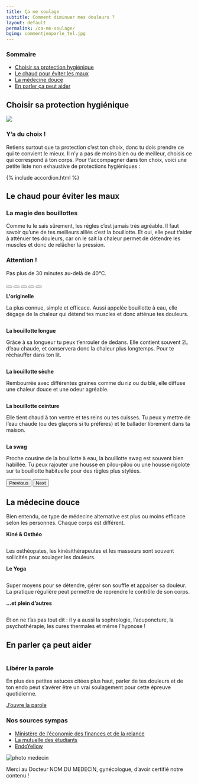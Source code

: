 ```yaml
---
title: Ça me soulage
subtitle: Comment diminuer mes douleurs ?
layout: default
permalink: /ca-me-soulage/
bgimg: commentjenparle_tel.jpg
---
```

<section class="sources section">
    <div class="container">
        <div class="row">
            <h3>Sommaire</h3>
            <ul class="d-flex flex-column justify-content-lg-between flex-lg-row">
                <li><a href="#sect1">Choisir sa protection hygiénique</a></li>
                <li><a href="#sect2">Le chaud pour éviter les maux</a></li>
                <li><a href="#sect3">La médecine douce</a></li>
                <li><a href="#sect4">En parler ça peut aider</a></li>
            </ul>
        </div>
    </div>
</section>

<section id="sect1" class="section">
    <div class="container">
        <h2><span>Choisir sa protection hygiénique</span></h2>
        <div class="row d-flex justify-content-lg-between">
            <img class="col-lg-6" src="/assets/images/Fausse_image.jpg">
            <div class="col-lg-5 d-flex justify-content-center flex-column">
                <h3>Y’a du choix !</h3>
                <p>Retiens surtout que ta protection c’est ton choix, donc tu dois prendre ce qui te convient le mieux. Il n’y a pas de moins bien ou de meilleur, choisis ce qui correspond à ton corps. Pour t’accompagner dans ton choix, voici une petite liste non exhaustive de protections hygiéniques :</p>
            </div>
        </div>
         {% include accordion.html %}
    </div>
</section>

<section id="sect2" class="section">
    <div class="container">
        <h2><span>Le chaud pour éviter les maux</span></h2>
        <div class="row d-flex justify-content-lg-between">
            <div class="col-lg-5 d-flex justify-content-center flex-column">
                <div class="mb-72">
                    <h3>La magie des bouillottes </h3>
                    <p>Comme tu le sais sûrement, les règles c’est jamais très agréable. Il faut savoir qu’une de tes meilleurs alliés c’est la bouillotte. Et oui, elle peut t’aider à atténuer tes douleurs, car on le sait la chaleur permet de détendre les muscles et donc de relâcher la pression. </p>
                </div>
                <h3>Attention !</h3>
                <p>Pas plus de 30 minutes au-delà de 40°C.</p>
            </div>
            <div class="col-lg-5 d-flex justify-content-center flex-column">
                <div id="carouselExampleIndicators" class="carousel slide" data-bs-ride="carousel" data-bs-interval="false">
                    <div class="carousel-indicators">
                        <button type="button" data-bs-target="#carouselExampleIndicators" data-bs-slide-to="0" class="active" aria-current="true" aria-label="Slide 1"></button>
                        <button type="button" data-bs-target="#carouselExampleIndicators" data-bs-slide-to="1" aria-label="Slide 2"></button>
                        <button type="button" data-bs-target="#carouselExampleIndicators" data-bs-slide-to="2" aria-label="Slide 3"></button>
                        <button type="button" data-bs-target="#carouselExampleIndicators" data-bs-slide-to="3" aria-label="Slide 4"></button>
                        <button type="button" data-bs-target="#carouselExampleIndicators" data-bs-slide-to="4" aria-label="Slide 5"></button>
                    </div>
                    <div class="carousel-inner">
                        <div class="carousel-item active">
                            <img src="/assets/images/Fausse_image.jpg" class="d-block w-100" alt="">
                            <div class="carousel-caption d-none d-md-block">
                                <p><b>L'originelle</b></p>
                                <p>La plus connue, simple et efficace. Aussi appelée bouillotte à eau, elle dégage de la chaleur qui détend tes muscles et donc atténue tes douleurs.</p>
                            </div>
                        </div>
                        <div class="carousel-item">
                            <img src="/assets/images/soutien_homepage.png" class="d-block w-100" alt="">
                            <div class="carousel-caption d-none d-md-block">
                                <p><b>La bouillotte longue</b></p>
                                <p>Grâce à sa longueur tu peux t’enrouler de dedans. Elle contient souvent 2L d’eau chaude, et conservera donc la chaleur plus longtemps. Pour te réchauffer dans ton lit.</p>
                            </div>
                        </div>
                        <div class="carousel-item">
                            <img src="/assets/images/soutien_homepage.png" class="d-block w-100" alt="">
                            <div class="carousel-caption d-none d-md-block">
                                <p><b>La bouillotte sèche</b></p>
                                <p>Rembourrée avec différentes graines comme du riz ou du blé, elle diffuse une chaleur douce et une odeur agréable.</p>
                            </div>
                        </div>
                        <div class="carousel-item">
                            <img src="/assets/images/soutien_homepage.png" class="d-block w-100" alt="">
                            <div class="carousel-caption d-none d-md-block">
                                <p><b>La bouillotte ceinture</b></p>
                                <p>Elle tient chaud à ton ventre et tes reins ou tes cuisses. Tu peux y mettre de l’eau chaude (ou des glaçons si tu préfères) et te ballader librement dans ta maison.</p>
                            </div>
                        </div>
                        <div class="carousel-item">
                            <img src="/assets/images/soutien_homepage.png" class="d-block w-100" alt="">
                            <div class="carousel-caption d-none d-md-block">
                                <p><b>La swag</b></p>
                                <p>Proche cousine de la bouillotte à eau, la bouillotte swag est souvent bien habillée. Tu peux rajouter une housse en pilou-pilou ou une housse rigolote sur ta bouillotte habituelle pour des règles plus stylées.</p>
                            </div>
                        </div>
                    </div>
                    <button class="carousel-control-prev" type="button" data-bs-target="#carouselExampleIndicators" data-bs-slide="prev">
                        <span class="carousel-control-prev-icon" aria-hidden="true"></span>
                        <span class="visually-hidden">Previous</span>
                    </button>
                    <button class="carousel-control-next" type="button" data-bs-target="#carouselExampleIndicators" data-bs-slide="next">
                        <span class="carousel-control-next-icon" aria-hidden="true"></span>
                        <span class="visually-hidden">Next</span>
                    </button>
                </div>
            </div>
        </div>
    </div>
</section>


<section id="sect3" class="section">
    <div class="container">
        <div class="mb-72">
            <h2 class="mb-56"><span>La médecine douce</span></h2>
            <p>Bien entendu, ce type de médecine alternative est plus ou moins efficace selon les personnes. Chaque corps est différent.</p>
        </div>
        <div class="row">
            <div class="col-lg-4 d-flex flex-column align-items-center">
                <p><b>Kiné & Osthéo</b></p>
                <img src="/assets/images/soutien_homepage.png" class="d-block w-100 mb-4" alt="">
                <p>Les osthéopates, les kinésithérapeutes et les masseurs sont souvent sollicités pour soulager les douleurs.</p>
            </div>
            <div class="col-lg-4  d-flex flex-column align-items-center">
                <p><b>Le Yoga</b></p>
                <img src="/assets/images/soutien_homepage.png" class="d-block w-100 mb-4" alt="">
                <p>Super moyens pour se détendre, gérer son souffle et appaiser sa douleur. La pratique régulière peut permettre de reprendre le contrôle de son corps.</p>
            </div>
            <div class="col-lg-4  d-flex flex-column align-items-center">
                <p><b>...et plein d’autres</b></p>
                <img src="/assets/images/soutien_homepage.png" class="d-block w-100 mb-4" alt="">
                <p>Et on ne t’as pas tout dit : il y a aussi la sophrologie, l’acuponcture, la psychothérapie, les cures thermales et même l’hypnose !</p>
            </div>
        </div>
    </div>
</section>

<section id="sect4" class="section">
    <div class="container">
        <h2 class="mb-56"><span>En parler ça peut aider</span></h2>
        <div class="row d-flex justify-content-between mb-72">
            <div class="col-12 col-lg-6 mb-4 mb-lg-0">
                <img class="w-100" src="{{ "/assets/images/interrogation_homepage.jpg" | relative_url }}" alt="">
            </div>
            <div class="col-12 col-lg-5 d-flex justify-content-center align-items-start flex-column ">
                <h3 class="titre_sommaire_accueil">Libérer la parole</h3>
                <p class="card-text">En plus des petites astuces citées plus haut, parler de tes douleurs et de ton endo peut s’avérer être un vrai soulagement pour cette épreuve quotidienne.</p>
                <a href="/que-m-arrive-t-il/" class="btn btn-primary">J’ouvre la parole</a>
            </div>
        </div>
    </div>
</section>

<section class="sources section">
    <div class="container">
        <div class="row">
            <h3>Nos sources sympas</h3>
            <ul class="d-flex flex-column justify-content-lg-between flex-lg-row">
                <li><a href="https://www.economie.gouv.fr/dgccrf/Publications/Vie-pratique/Fiches-pratiques/produits-dhygiene-feminine-serviettes-tampons-et-coupes-menstruelles">Ministère de l’économie des finances et de la relance</a></li>
                <li><a href="https://www.lmde.fr/prevention/bien-etre/protections-hygieniques">La mutuelle des étudiants</a></li>
                <li><a href="https://endoyellow.com/">EndoYellow</a></li>
            </ul>
            <div class="d-flex align-items-center">
                <img src="/assets/images/le-petit-chaperon-rouge.png" alt="photo medecin" class="">
                <p class="my-0">Merci au Docteur NOM DU MEDECIN, gynécologue, d’avoir certifié notre contenu !</p>
            </div>
        </div>
    </div>
</section>


